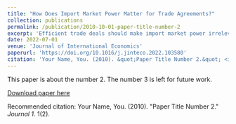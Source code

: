```yaml
---
title: "How Does Import Market Power Matter for Trade Agreements?"
collection: publications
permalink: /publication/2010-10-01-paper-title-number-2
excerpt: 'Efficient trade deals should make import market power irrelevant to negotiated tariffs, but there is a correlation. This article examines two hypotheses.'
date: 2022-07-01
venue: 'Journal of International Economics'
paperurl: 'https://doi.org/10.1016/j.jinteco.2022.103580'
citation: 'Your Name, You. (2010). &quot;Paper Title Number 2.&quot; <i>Journal 1</i>. 1(2).'
---
```

This paper is about the number 2. The number 3 is left for future work.

[Download paper here](https://doi.org/10.1016/j.jinteco.2022.103580)

Recommended citation: Your Name, You. (2010). "Paper Title Number 2." <i>Journal 1</i>. 1(2).
